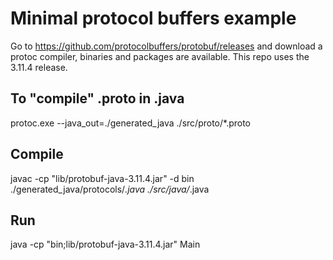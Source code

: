 # Minimal protocol buffers example

Go to <https://github.com/protocolbuffers/protobuf/releases> and download a protoc compiler, binaries and packages are available. This repo uses the 3.11.4 release.

## To "compile" .proto in .java

protoc.exe --java_out=./generated_java ./src/proto/*.proto

## Compile

javac -cp "lib/protobuf-java-3.11.4.jar" -d bin ./generated_java/protocols/*.java ./src/java/*.java

## Run

java -cp "bin;lib/protobuf-java-3.11.4.jar" Main
